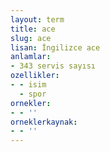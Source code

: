 ```yaml
---
layout: term
title: ace
slug: ace
lisan: İngilizce ace
anlamlar:
- 343 servis sayısı
ozellikler:
- - isim
  - spor
ornekler:
- - ''
orneklerkaynak:
- - ''
---
```

